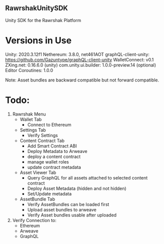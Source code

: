 ## RawrshakUnitySDK
Unity SDK for the Rawrshak Platform

# Versions in Use
Unity: 2020.3.12f1
Nethereum: 3.8.0, net461AOT
graphQL-client-unity: https://github.com/Gazuntype/graphQL-client-unity
WalletConnect: v0.1
ZXing.net: 0.16.6.0 (unity)
com.unity.ui.builder: 1.0.0-preview.14 (optional)
Editor Coroutines: 1.0.0 

Note: Asset bundles are backward compatible but not forward compatible.

# Todo:
1. Rawrshak Menu
    - Wallet Tab
        - Connect to Ethereum
    - Settings Tab
        - Verify Settings
    - Content Contract Tab
        - Add Smart Contract ABI
        - Deploy Metadata to Arweave
        - deploy a content contract
        - manage wallet roles
        - update contract metadata
    - Asset Viewer Tab
        - Query GraphQL for all assets attached to selected content contract
        - Deploy Asset Metadata (hidden and not hidden)
        - Set/Update metadata
    - AssetBundle Tab
        - Verify AssetBundles can be loaded first
        - Upload asset bundles to arweave
        - Verify Asset bundles usable after uploaded
2. Verify Connection to:
    - Ethereum
    - Arweave
    - GraphQL


